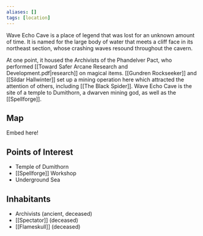 ```yaml
---
aliases: []
tags: [location]
---
```

Wave Echo Cave is a place of legend that was lost for an unknown amount of time. It is named for the large body of water that meets a cliff face in its northeast section, whose crashing waves resound throughout the cavern.

At one point, it housed the Archivists of the Phandelver Pact, who performed [[Toward Safer Arcane Research and Development.pdf|research]] on magical items. [[Gundren Rockseeker]] and [[Sildar Hallwinter]] set up a mining operation here which attracted the attention of others, including [[The Black Spider]]. Wave Echo Cave is the site of a temple to Dumithorn, a dwarven mining god, as well as the [[Spellforge]].

## Map
Embed here!

## Points of Interest
- Temple of Dumithorn
- [[Spellforge]] Workshop
- Underground Sea

## Inhabitants
- Archivists (ancient, deceased)
- [[Spectator]] (deceased)
- [[Flameskull]] (deceased)